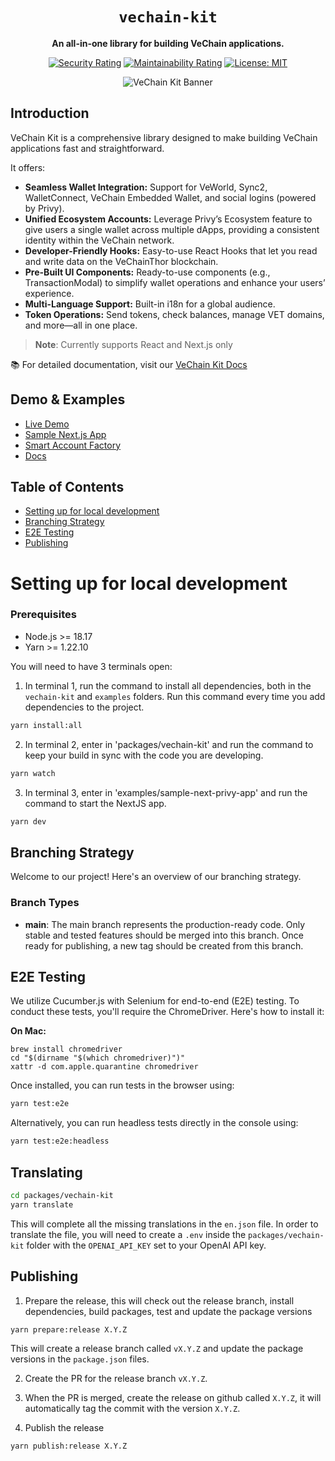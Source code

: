 <div align="center">
    <h1><code>vechain-kit</code></h1>
    <p>
        <strong>An all-in-one library for building VeChain applications.</strong>
    </p>
    <p>
        <a href="https://sonarcloud.io/project/overview?id=vechain_vechain-dapp-kit"><img src="https://sonarcloud.io/api/project_badges/measure?project=vechain_vechain-dapp-kit&metric=security_rating&token=69ceb851539382455c3eba073d1690bb58147af5" alt="Security Rating"></a>
        <a href="https://sonarcloud.io/project/overview?id=vechain_vechain-dapp-kit"><img src="https://sonarcloud.io/api/project_badges/measure?project=vechain_vechain-dapp-kit&metric=sqale_rating&token=69ceb851539382455c3eba073d1690bb58147af5" alt="Maintainability Rating"></a>
        <a href="https://github.com/vechain/vechain-dapp-kit/blob/main/LICENSE"><img src="https://img.shields.io/badge/License-MIT-blue.svg" alt="License: MIT"></a>
    </p>
    <img src="https://i.ibb.co/k539SN7/kit-banner.png" alt="VeChain Kit Banner">
</div>

## Introduction

VeChain Kit is a comprehensive library designed to make building VeChain applications fast and straightforward.

It offers:

-   <b>Seamless Wallet Integration:</b> Support for VeWorld, Sync2, WalletConnect, VeChain Embedded Wallet, and social logins (powered by Privy).
-   <b>Unified Ecosystem Accounts:</b> Leverage Privy’s Ecosystem feature to give users a single wallet across multiple dApps, providing a consistent identity within the VeChain network.
-   <b>Developer-Friendly Hooks:</b> Easy-to-use React Hooks that let you read and write data on the VeChainThor blockchain.
-   <b>Pre-Built UI Components:</b> Ready-to-use components (e.g., TransactionModal) to simplify wallet operations and enhance your users’ experience.
-   <b>Multi-Language Support:</b> Built-in i18n for a global audience.
-   <b>Token Operations:</b> Send tokens, check balances, manage VET domains, and more—all in one place.

> **Note**: Currently supports React and Next.js only

📚 For detailed documentation, visit our [VeChain Kit Docs](https://docs.vechainkit.vechain.org/)

## Demo & Examples

-   [Live Demo](https://vechainkit.vechain.org/)
-   [Sample Next.js App](https://github.com/vechain/vechain-kit/tree/main/examples/next-template)
-   [Smart Account Factory](https://vechain.github.io/smart-accounts/)
-   [Docs](https://docs.vechainkit.vechain.org/)

## Table of Contents

-   [Setting up for local development](#setting-up-for-local-development)
-   [Branching Strategy](#branching-strategy)
-   [E2E Testing](#e2e-testing)
-   [Publishing](#publishing)

# Setting up for local development

### Prerequisites

-   Node.js >= 18.17
-   Yarn >= 1.22.10

You will need to have 3 terminals open:

1. In terminal 1, run the command to install all dependencies, both in the `vechain-kit` and `examples` folders. Run this command every time you add dependencies to the project.

```bash
yarn install:all
```

2. In terminal 2, enter in 'packages/vechain-kit' and run the command to keep your build in sync with the code you are developing.

```bash
yarn watch
```

3. In terminal 3, enter in 'examples/sample-next-privy-app' and run the command to start the NextJS app.

```bash
yarn dev
```

## Branching Strategy

Welcome to our project! Here's an overview of our branching strategy.

### Branch Types

-   **main**: The main branch represents the production-ready code. Only stable and tested features should be merged into
    this branch. Once ready for publishing, a new tag should be created from this branch.

## E2E Testing

We utilize Cucumber.js with Selenium for end-to-end (E2E) testing. To conduct these tests, you'll require the ChromeDriver. Here's how to install it:

**On Mac:**

```shell
brew install chromedriver
cd "$(dirname "$(which chromedriver)")"
xattr -d com.apple.quarantine chromedriver
```

Once installed, you can run tests in the browser using:

```bash
yarn test:e2e
```

Alternatively, you can run headless tests directly in the console using:

```bash
yarn test:e2e:headless
```

## Translating

```bash
cd packages/vechain-kit
yarn translate
```

This will complete all the missing translations in the `en.json` file.
In order to translate the file, you will need to create a `.env` inside the `packages/vechain-kit` folder with the `OPENAI_API_KEY` set to your OpenAI API key.

## Publishing

1. Prepare the release, this will check out the release branch, install dependencies, build packages, test and update the package versions

```bash
yarn prepare:release X.Y.Z
```

This will create a release branch called `vX.Y.Z` and update the package versions in the `package.json` files.

2. Create the PR for the release branch `vX.Y.Z`.

3. When the PR is merged, create the release on github called `X.Y.Z`, it will automatically tag the commit with the version `X.Y.Z`.

4. Publish the release

```bash
yarn publish:release X.Y.Z
```
